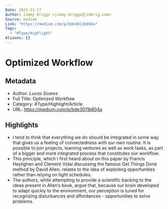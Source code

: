 ```yaml
---
Date: 2021-11-17
Author: Jimmy Briggs <jimmy.briggs@jimbrig.com>
Source: medium
Link: "https://medium.com/p/bde3011b604a"
Tags:
  - "#Type/Highlight"
Aliases: []
---
```


# Optimized Workflow

## Metadata

* Author: *Lucas Soares*
* Full Title: Optimized Workflow
* Category: #Type/Highlight/Article
* URL: https://medium.com/p/bde3011b604a

## Highlights

* I tend to think that everything we do should be integrated in some way that gives us a feeling of connectedness with our own routine. It is possible to join projects, learning ventures as well as work tasks, as part of a bigger and more integrated process that constitutes our workflow.
* This principle, which I first heard about on this paper by Francis Heylighen and Clément Vidal discussing the famous Get Things Done method by David Allen, relates to the idea of exploiting opportunities rather than relying on tight schedules.
* The authors, while attempting to provide a scientific backing to the ideas present in Allen’s book, argue that, because our brain developed to adapt quickly to the environment, our perception is tuned for recognizing disturbances and affordances - opportunities to solve problems.
